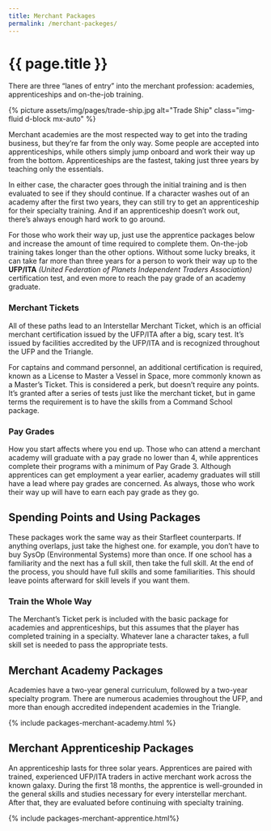 ```yaml
---
title: Merchant Packages
permalink: /merchant-packeges/
---
```


# {{ page.title }}

<p class="lead">There are three “lanes of entry” into the merchant profession: academies, apprenticeships and on-the-job training.</p>

{% picture assets/img/pages/trade-ship.jpg alt="Trade Ship" class="img-fluid d-block mx-auto" %}

Merchant academies are the most respected way to get into the trading business, but they’re far from the only way. Some people are accepted into apprenticeships, while others simply jump onboard and work their way up from the bottom. Apprenticeships are the fastest, taking just three years by teaching only the essentials.

In either case, the character goes through the initial training and is then evaluated to see if they should continue. If a character washes out of an academy after the first two years, they can still try to get an apprenticeship for their specialty training. And if an apprenticeship doesn’t work out, there’s always enough hard work to go around.

For those who work their way up, just use the apprentice packages below and increase the amount of time required to complete them. On-the-job training takes longer than the other options. Without some lucky breaks, it can take far more than three years for a person to work their way up to the  **UFP/ITA** _(United Federation of Planets Independent Traders Association)_ certification test, and even more to reach the pay grade of an academy graduate.

### Merchant Tickets

All of these paths lead to an Interstellar Merchant Ticket, which is an official merchant certification issued by the UFP/ITA after a big, scary test. It’s issued by facilities accredited by the UFP/ITA and is recognized throughout the UFP and the Triangle.

For captains and command personnel, an additional certification is required, known as a License to Master a Vessel in Space, more commonly known as a Master’s Ticket. This is considered a perk, but doesn’t require any points. It’s granted after a series of tests just like the merchant ticket, but in game terms the requirement is to have the skills from a Command School package.

### Pay Grades

How you start affects where you end up. Those who can attend a merchant academy will graduate with a pay grade no lower than 4, while apprentices complete their programs with a minimum of Pay Grade 3. Although apprentices can get employment a year earlier, academy graduates will still have a lead where pay grades are concerned. As always, those who work their way up will have to earn each pay grade as they go.

## Spending Points and Using Packages

These packages work the same way as their Starfleet counterparts. If anything overlaps, just take the highest one. for example, you don’t have to buy SysOp (Environmental Systems) more than once. If one school has a familiarity and the next has a full skill, then take the full skill. At the end of the process, you should have full skills and some familiarities. This should leave points afterward for skill levels if you want them.

### Train the Whole Way

The Merchant’s Ticket perk is included with the basic package for academies and apprenticeships, but this assumes that the player has completed training in a specialty. Whatever lane a character takes, a full skill set is needed to pass the appropriate tests.

## Merchant Academy Packages

Academies have a two-year general curriculum, followed by a two-year specialty program. There are numerous academies throughout the UFP, and more than enough accredited independent academies in the Triangle.

{% include packages-merchant-academy.html %}

## Merchant Apprenticeship Packages

An apprenticeship lasts for three solar years. Apprentices are paired with trained, experienced UFP/ITA traders in active merchant work across the known galaxy. During the first 18 months, the apprentice is well-grounded in the general skills and studies necessary for every interstellar merchant. After that, they are evaluated before continuing with specialty training.

{% include packages-merchant-apprentice.html%}

